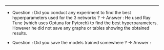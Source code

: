 
---

- Question : Did you conduct any experiment to find the best hyperparameters used for the 3 networks ? 
	-> Answer : He used Ray Tune (which uses Optuna for Pytorch) to find the best hyperparameters. However he did not save any graphs or tables showing the obtained results.

- Question : Did you save the models trained somewhere ?
	-> Answer : 